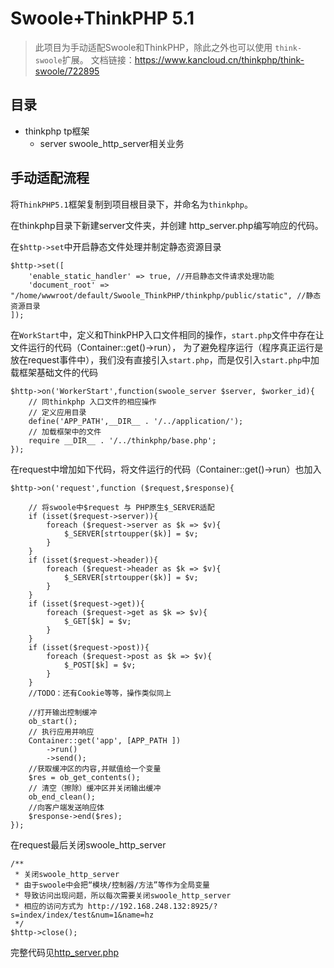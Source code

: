 # Swoole+ThinkPHP 5.1

> 此项目为手动适配Swoole和ThinkPHP，除此之外也可以使用 `think-swoole`扩展。
> 文档链接：https://www.kancloud.cn/thinkphp/think-swoole/722895

## 目录

- thinkphp tp框架
    - server swoole_http_server相关业务

## 手动适配流程

将`ThinkPHP5.1`框架复制到项目根目录下，并命名为`thinkphp`。

在thinkphp目录下新建server文件夹，并创建 http_server.php编写响应的代码。

在`$http->set`中开启静态文件处理并制定静态资源目录

```
$http->set([
    'enable_static_handler' => true, //开启静态文件请求处理功能
    'document_root' => "/home/wwwroot/default/Swoole_ThinkPHP/thinkphp/public/static", //静态资源目录
]);
```

在`WorkStart`中，定义和ThinkPHP入口文件相同的操作，`start.php`文件中存在让文件运行的代码（Container::get()->run），
为了避免程序运行（程序真正运行是放在request事件中），我们没有直接引入`start.php`，而是仅引入`start.php`中加载框架基础文件的代码

```
$http->on('WorkerStart',function(swoole_server $server, $worker_id){
    // 同thinkphp 入口文件的相应操作
    // 定义应用目录
    define('APP_PATH',__DIR__ . '/../application/');
    // 加载框架中的文件
    require __DIR__ . '/../thinkphp/base.php';
});
```

在request中增加如下代码，将文件运行的代码（Container::get()->run）也加入

```
$http->on('request',function ($request,$response){

    // 将swoole中$request 与 PHP原生$_SERVER适配
    if (isset($request->server)){
        foreach ($request->server as $k => $v){
            $_SERVER[strtoupper($k)] = $v;
        }
    }
    if (isset($request->header)){
        foreach ($request->header as $k => $v){
            $_SERVER[strtoupper($k)] = $v;
        }
    }
    if (isset($request->get)){
        foreach ($request->get as $k => $v){
            $_GET[$k] = $v;
        }
    }
    if (isset($request->post)){
        foreach ($request->post as $k => $v){
            $_POST[$k] = $v;
        }
    }
    //TODO：还有Cookie等等，操作类似同上

    //打开输出控制缓冲
    ob_start();
    // 执行应用并响应
    Container::get('app', [APP_PATH ])
        ->run()
        ->send();
    //获取缓冲区的内容,并赋值给一个变量
    $res = ob_get_contents();
    // 清空（擦除）缓冲区并关闭输出缓冲
    ob_end_clean();
    //向客户端发送响应体
    $response->end($res); 
});
```

在request最后关闭swoole_http_server

```
/**
 * 关闭swoole_http_server
 * 由于swoole中会把“模块/控制器/方法”等作为全局变量
 * 导致访问出现问题，所以每次需要关闭swoole_http_server
 * 相应的访问方式为 http://192.168.248.132:8925/?s=index/index/test&num=1&name=hz
 */
$http->close();
```

完整代码见[http_server.php](./thinkphp/server/http_server.php)